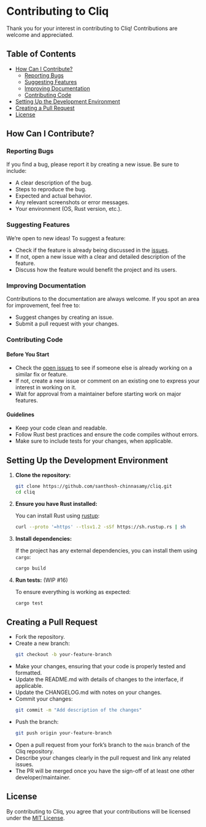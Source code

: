 # Contributing to Cliq

Thank you for your interest in contributing to Cliq! Contributions are welcome and appreciated.

## Table of Contents

- [How Can I Contribute?](#how-can-i-contribute)
  - [Reporting Bugs](#reporting-bugs)
  - [Suggesting Features](#suggesting-features)
  - [Improving Documentation](#improving-documentation)
  - [Contributing Code](#contributing-code)
- [Setting Up the Development Environment](#setting-up-the-development-environment)
- [Creating a Pull Request](#creating-a-pull-request)
- [License](#license)

## How Can I Contribute?

### Reporting Bugs

If you find a bug, please report it by creating a new issue. Be sure to include:

- A clear description of the bug.
- Steps to reproduce the bug.
- Expected and actual behavior.
- Any relevant screenshots or error messages.
- Your environment (OS, Rust version, etc.).

### Suggesting Features

We’re open to new ideas! To suggest a feature:

- Check if the feature is already being discussed in the [issues](https://github.com/santhosh-chinnasamy/cliq/issues).
- If not, open a new issue with a clear and detailed description of the feature.
- Discuss how the feature would benefit the project and its users.

### Improving Documentation

Contributions to the documentation are always welcome. If you spot an area for improvement, feel free to:

- Suggest changes by creating an issue.
- Submit a pull request with your changes.

### Contributing Code

#### Before You Start

- Check the [open issues](https://github.com/santhosh-chinnasamy/cliq/issues) to see if someone else is already working on a similar fix or feature.
- If not, create a new issue or comment on an existing one to express your interest in working on it.
- Wait for approval from a maintainer before starting work on major features.

#### Guidelines

- Keep your code clean and readable.
- Follow Rust best practices and ensure the code compiles without errors.
- Make sure to include tests for your changes, when applicable.

## Setting Up the Development Environment

1. **Clone the repository:**

   ```bash
   git clone https://github.com/santhosh-chinnasamy/cliq.git
   cd cliq
   ```

2. **Ensure you have Rust installed:**

   You can install Rust using [rustup](https://rustup.rs/):

   ```bash
   curl --proto '=https' --tlsv1.2 -sSf https://sh.rustup.rs | sh
   ```

3. **Install dependencies:**

   If the project has any external dependencies, you can install them using `cargo`:

   ```bash
   cargo build
   ```

4. **Run tests:** (WIP #16)

   To ensure everything is working as expected:

   ```bash
   cargo test
   ```

## Creating a Pull Request

- Fork the repository.
- Create a new branch:
  ```bash
  git checkout -b your-feature-branch
  ```
- Make your changes, ensuring that your code is properly tested and formatted.
- Update the README.md with details of changes to the interface, if applicable.
- Update the CHANGELOG.md with notes on your changes.
- Commit your changes:
  ```bash
  git commit -m "Add description of the changes"
  ```
- Push the branch:
  ```bash
  git push origin your-feature-branch
  ```
- Open a pull request from your fork’s branch to the `main` branch of the Cliq repository.
- Describe your changes clearly in the pull request and link any related issues.
- The PR will be merged once you have the sign-off of at least one other developer/maintainer.

## License

By contributing to Cliq, you agree that your contributions will be licensed under the [MIT License](./LICENSE).
